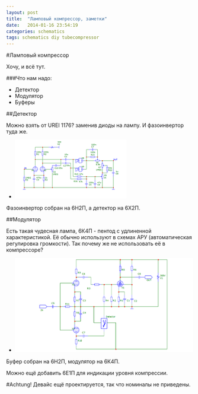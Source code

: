 ```yaml
---
layout: post
title:  "Ламповый компрессор, заметки"
date:   2014-01-16 23:54:19
categories: schematics
tags: schematics diy tubecompressor
---
```


#Ламповый компрессор

Хочу, и всё тут.

###Что нам надо:
* Детектор
* Модулятор
* Буферы

##Детектор

Можно взять от UREI 1176? заменив диоды на лампу. И фазоинвертор туда же.

<ul class="thumbnails">
  <li class="span4">
    <a href="/img/valve_detector_1_MOhm.PNG" class="thumbnail" target="blank">
      <img src="/img/valve_detector_1_MOhm_preview.PNG" alt="кликните для получения полноразмерного изображения">
    </a>
  </li>
</ul>

Фазоинвертор собран на 6Н2П, а детектор на 6Х2П.

##Модулятор

Есть такая чудесная лампа, 6К4П - пентод с удлиненной характеристикой.
Её обычно используют в схемах АРУ (автоматическая регулировка громкости). Так почему же не использовать её в компрессоре?

<ul class="thumbnails">
  <li class="span4">
    <a href="/img/valve_compressor_1.PNG" class="thumbnail" target="blank">
      <img src="/img/valve_compressor_1.PNG" alt="кликните для получения полноразмерного изображения">
    </a>
  </li>
</ul>

Буфер собран на 6Н2П, модулятор на 6К4П.

Можно ещё добавить 6Е1П для индикации уровня компрессии.

#Achtung!
Девайс ещё проектируется, так что номиналы не приведены.